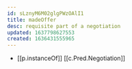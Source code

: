```yaml
---
id: sLznyM6M02glgPWzOAlI1
title: madeOffer
desc: requisite part of a negotiation
updated: 1637798627553
created: 1636431555965
---
```




- [[p.instanceOf]] [[c.Pred.Negotiation]]

